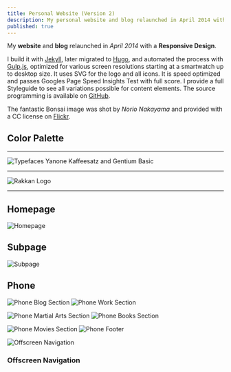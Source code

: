 ```yaml
---
title: Personal Website (Version 2)
description: My personal website and blog relaunched in April 2014 with a Responsive Design.
published: true
---
```


<Row variant="bigLeft" marginBottom>

My **website** and **blog** relaunched in _April 2014_ with a **Responsive Design**.

I build it with [Jekyll](http://jekyllrb.com/), later migrated to [Hugo](https://gohugo.io/), and automated the process with [Gulp.js](http://gulpjs.com/), optimized for various screen resolutions starting at a smartwatch up to desktop size. It uses SVG for the logo and all icons. It is speed optimized and passes Googles Page Speed Insights Test with full score. I provide a full Styleguide to see all variations possible for content elements. The source programming is available on [GitHub](https://github.com/kogakure/stefanimhoff.de-jekyll/).

The fantastic Bonsai image was shot by _Norio Nakayama_ and provided with a CC license on [Flickr](https://www.flickr.com/photos/norio-nakayama/9156103138).

</Row>

<Row variant="fullsize" marginBottom>

## Color Palette

</Row>

<Row variant="variable" minWidth="10rem" repeat="auto-fill" marginBottom>

<ColorSwatch color="#333333" />
<ColorSwatch color="#89B46B" />
<ColorSwatch color="#B42B2C" />
<ColorSwatch color="#FFFFFF" />

</Row>

---

<Row variant="center" vertical="center" marginBottom>

![Typefaces Yanone Kaffeesatz and Gentium Basic](./images/stefanimhoff-v2-typeface.svg)

</Row>

---

<Row variant="center" vertical="center" marginBottom>

![Rakkan Logo](./images/stefanimhoff-v2-logo.svg)

</Row>

---

<Row variant="center" marginBottom>

## Homepage

</Row>

<Row variant="center" marginBottom>

![Homepage](./images/stefanimhoff-v2-homepage.jpg)

</Row>

<Row variant="center" marginBottom>

## Subpage

</Row>

<Row variant="center" marginBottom>

![Subpage](./images/stefanimhoff-v2-subpage.jpg)

</Row>

<Row variant="center" marginBottom>

## Phone

</Row>

<Row variant="equal" marginBottom>

![Phone Blog Section](./images/stefanimhoff-v2-phone-blog.jpg)
![Phone Work Section](./images/stefanimhoff-v2-phone-work.jpg)

</Row>

<Row variant="equal" marginBottom>

![Phone Martial Arts Section](./images/stefanimhoff-v2-phone-martial-arts.jpg)
![Phone Books Section](./images/stefanimhoff-v2-phone-books.jpg)

</Row>

<Row variant="equal" marginBottom>

![Phone Movies Section](./images/stefanimhoff-v2-phone-movies.jpg)
![Phone Footer](./images/stefanimhoff-v2-phone-footer.jpg)

</Row>

<Row variant="equal" vertical="center">

![Offscreen Navigation](./images/stefanimhoff-v2-navigation.jpg)

### Offscreen Navigation

</Row>
